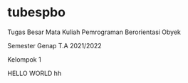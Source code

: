 # tubespbo

Tugas Besar Mata Kuliah Pemrograman Berorientasi Obyek

Semester Genap T.A 2021/2022

Kelompok 1 

HELLO WORLD hh

